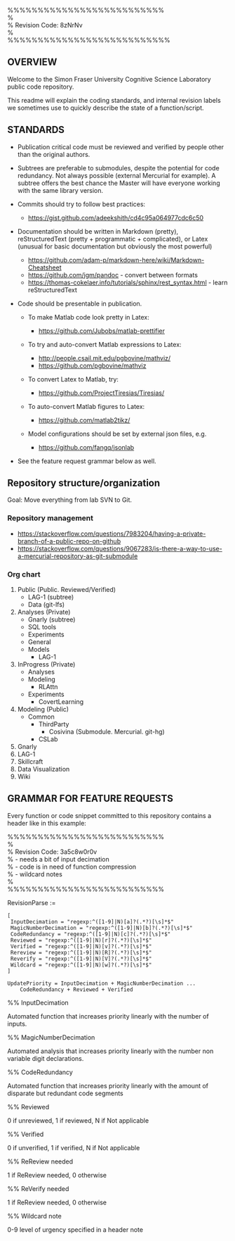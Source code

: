 %%%%%%%%%%%%%%%%%%%%%%%%%%  
%  
% Revision Code: 8zNrNv  
%  
%%%%%%%%%%%%%%%%%%%%%%%%%%%  


## OVERVIEW

Welcome to the Simon Fraser University Cognitive Science Laboratory public code repository.   

This readme will explain the coding standards, and internal revision labels we sometimes use to quickly describe the state of a function/script.

## STANDARDS

* Publication critical code must be reviewed and verified by people other than the original authors.  
* Subtrees are preferable to submodules, despite the potential for code redundancy. Not always possible (external Mercurial for example). A subtree offers the best chance the Master will have everyone working with the same library version.  
* Commits should try to follow best practices:
	* https://gist.github.com/adeekshith/cd4c95a064977cdc6c50
* Documentation should be written in Markdown (pretty), reStructuredText (pretty + programmatic + complicated), or Latex (unusual for basic documentation but obviously the most powerful)
	* https://github.com/adam-p/markdown-here/wiki/Markdown-Cheatsheet
	* https://github.com/jgm/pandoc - convert between formats  
	* https://thomas-cokelaer.info/tutorials/sphinx/rest_syntax.html - learn reStructuredText  
	
* Code should be presentable in publication.

	* To make Matlab code look pretty in Latex: 
		* https://github.com/Jubobs/matlab-prettifier  

	* To try and auto-convert Matlab expressions to Latex:  
		* http://people.csail.mit.edu/pgbovine/mathviz/  
		* https://github.com/pgbovine/mathviz  

	* To convert Latex to Matlab, try:  
		* https://github.com/ProjectTiresias/Tiresias/  

	* To auto-convert Matlab figures to Latex:  
		* https://github.com/matlab2tikz/  

	* Model configurations should be set by external json files, e.g.  
		* https://github.com/fangq/jsonlab  
	
* See the feature request grammar below as well.  
	
## Repository structure/organization  

Goal: Move everything from lab SVN to Git.  

### Repository management  

 - https://stackoverflow.com/questions/7983204/having-a-private-branch-of-a-public-repo-on-github  
 - https://stackoverflow.com/questions/9067283/is-there-a-way-to-use-a-mercurial-repository-as-git-submodule  
 

### Org chart

1. Public (Public. Reviewed/Verified)  
	* LAG-1 (subtree)  
	* Data (git-lfs)    
2. Analyses (Private)  
	* Gnarly (subtree)  
	* SQL tools  
	* Experiments  
	* General  
	* Models  
		* LAG-1  
3. InProgress (Private)  
	* Analyses  
	* Modeling  
		* RLAttn
	* Experiments  
		* CovertLearning  
4. Modeling (Public)  
	* Common  
		* ThirdParty  
			* Cosivina (Submodule. Mercurial. git-hg) 
		* CSLab  
5. Gnarly  
6. LAG-1  
7. Skillcraft  
8. Data Visualization  
9. Wiki  


## GRAMMAR FOR FEATURE REQUESTS

Every function or code snippet committed to this repository contains a header like in this example:

%%%%%%%%%%%%%%%%%%%%%%%%%%  
%  
% Revision Code: 3a5c8w0r0v  
%	- needs a bit of input decimation  
%	- code is in need of function compression  
%	- wildcard notes  
%  
%%%%%%%%%%%%%%%%%%%%%%%%%%  

RevisionParse :=  

	[
	 InputDecimation = "regexp:^([1-9]|N)[a]?(.*?)[\s]*$"  
	 MagicNumberDecimation = "regexp:^([1-9]|N)[b]?(.*?)[\s]*$"  
	 CodeRedundancy = "regexp:^([1-9]|N)[c]?(.*?)[\s]*$"  
	 Reviewed = "regexp:^([1-9]|N)[r]?(.*?)[\s]*$"  
	 Verified = "regexp:^([1-9]|N)[v]?(.*?)[\s]*$"  
	 Rereview = "regexp:^([1-9]|N)[R]?(.*?)[\s]*$"  
	 Reverify = "regexp:^([1-9]|N)[V]?(.*?)[\s]*$"  
	 Wildcard = "regexp:^([1-9]|N)[w]?(.*?)[\s]*$"  
	]  

	UpdatePriority = InputDecimation + MagicNumberDecimation ...  
		CodeRedundancy + Reviewed + Verified  


%% InputDecimation

Automated function that increases priority linearly with the number of inputs.

%% MagicNumberDecimation

Automated analysis that increases priority linearly with the number non variable digit declarations.

%% CodeRedundancy

Automated function that increases priority linearly with the amount of disparate but redundant code segments 

%% Reviewed

0 if unreviewed, 1 if reviewed, N if Not applicable

%% Verified

0 if unverified, 1 if verified, N if Not applicable

%% ReReview needed

1 if ReReview needed, 0 otherwise

%% ReVerify needed

1 if ReReview needed, 0 otherwise

%% Wildcard note

0-9 level of urgency specified in a header note
